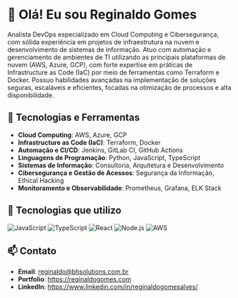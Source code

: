 # 👋 Olá! Eu sou Reginaldo Gomes

Analista DevOps especializado em Cloud Computing e Cibersegurança, com sólida experiência em projetos de infraestrutura na nuvem e desenvolvimento de sistemas de informação. Atuo com automação e gerenciamento de ambientes de TI utilizando as principais plataformas de nuvem (AWS, Azure, GCP), com forte expertise em práticas de Infrastructure as Code (IaC) por meio de ferramentas como Terraform e Docker. Possuo habilidades avançadas na implementação de soluções seguras, escaláveis e eficientes, focadas na otimização de processos e alta disponibilidade.

## 🚀 Tecnologias e Ferramentas

- **Cloud Computing**: AWS, Azure, GCP
- **Infrastructure as Code (IaC)**: Terraform, Docker
- **Automação e CI/CD**: Jenkins, GitLab CI, GitHub Actions
- **Linguagens de Programação**: Python, JavaScript, TypeScript
- **Sistemas de Informação**: Consultoria, Arquitetura e Desenvolvimento
- **Cibersegurança e Gestão de Acessos**: Segurança da Informação, Ethical Hacking
- **Monitoramento e Observabilidade**: Prometheus, Grafana, ELK Stack

## 🚀 Tecnologias que utilizo

![JavaScript](https://img.shields.io/badge/-JavaScript-181717?style=flat&logo=javascript&logoColor=yellow)
![TypeScript](https://img.shields.io/badge/-TypeScript-181717?style=flat&logo=typescript&logoColor=blue)
![React](https://img.shields.io/badge/-React-181717?style=flat&logo=react&logoColor=61DAFB)
![Node.js](https://img.shields.io/badge/-Node.js-181717?style=flat&logo=node.js&logoColor=green)
![AWS](https://img.shields.io/badge/-AWS-181717?style=flat&logo=amazonaws&logoColor=orange)

## 📫 Contato

- **Email**: [reginaldo@bhsolutions.com.br](mailto:reginaldo@bhsolutions.com.br)
- **Portfolio**: https://reginaldogomes.com
- **LinkedIn**: https://www.linkedin.com/in/reginaldogomesalves/
